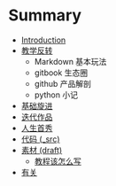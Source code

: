 # Summary

* [Introduction](README.md)
* [教学反转](0MOOC/README.md)
   * Markdown 基本玩法
   * gitbook 生态圈
   * github 产品解剖
   * python 小记
* [基础旋进](1sTry/README.md)
* [迭代作品](2nDev/README.md)
* [人生首秀](3rDemo/README.md)
* [代码 (_src)](_src/README.md)
* [素材 (draft)](draft/README.md)
   * [教程该怎么写](draft/how2tutorial.md)
* [有关](ABOUT.md)

